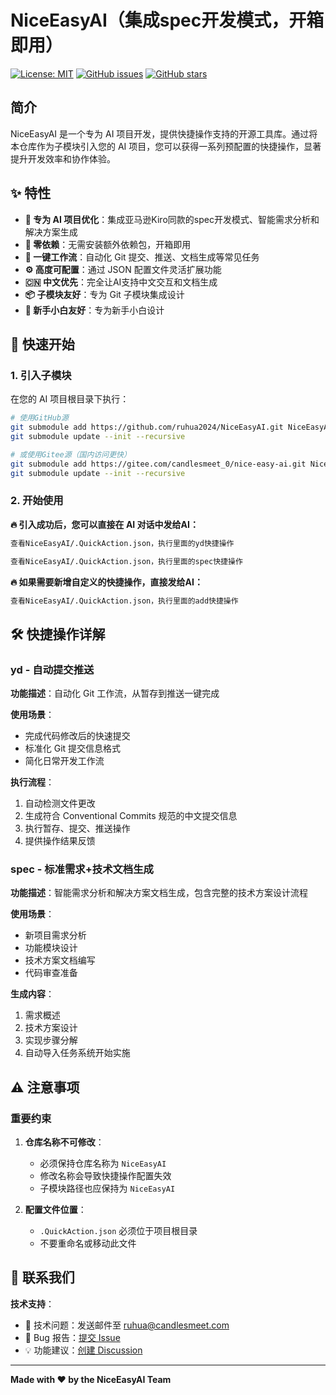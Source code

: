 # NiceEasyAI（集成spec开发模式，开箱即用）

[![License: MIT](https://img.shields.io/badge/License-MIT-yellow.svg)](https://opensource.org/licenses/MIT)
[![GitHub issues](https://img.shields.io/github/issues/candlesmeet/NiceEasyAI)](https://github.com/candlesmeet/NiceEasyAI/issues)
[![GitHub stars](https://img.shields.io/github/stars/candlesmeet/NiceEasyAI)](https://github.com/candlesmeet/NiceEasyAI/stargazers)

## 简介

NiceEasyAI 是一个专为 AI 项目开发，提供快捷操作支持的开源工具库。通过将本仓库作为子模块引入您的 AI 项目，您可以获得一系列预配置的快捷操作，显著提升开发效率和协作体验。

## ✨ 特性

- **🎯 专为 AI 项目优化**：集成亚马逊Kiro同款的spec开发模式、智能需求分析和解决方案生成
- **🚀 零依赖**：无需安装额外依赖包，开箱即用
- **🔧 一键工作流**：自动化 Git 提交、推送、文档生成等常见任务
- **⚙️ 高度可配置**：通过 JSON 配置文件灵活扩展功能
- **🇨🇳 中文优先**：完全让AI支持中文交互和文档生成
- **📦 子模块友好**：专为 Git 子模块集成设计
- **🚀 新手小白友好**：专为新手小白设计

## 🚀 快速开始

### 1. 引入子模块

在您的 AI 项目根目录下执行：

```bash
# 使用GitHub源
git submodule add https://github.com/ruhua2024/NiceEasyAI.git NiceEasyAI
git submodule update --init --recursive
```

```bash
# 或使用Gitee源（国内访问更快）
git submodule add https://gitee.com/candlesmeet_0/nice-easy-ai.git NiceEasyAI
git submodule update --init --recursive
```

### 2. 开始使用

**🔥 引入成功后，您可以直接在 AI 对话中发给AI：**

```bash
查看NiceEasyAI/.QuickAction.json，执行里面的yd快捷操作
```
```bash
查看NiceEasyAI/.QuickAction.json，执行里面的spec快捷操作
```

**🔥 如果需要新增自定义的快捷操作，直接发给AI：**

```bash
查看NiceEasyAI/.QuickAction.json，执行里面的add快捷操作
```

## 🛠️ 快捷操作详解

### yd - 自动提交推送

**功能描述**：自动化 Git 工作流，从暂存到推送一键完成

**使用场景**：
- 完成代码修改后的快速提交
- 标准化 Git 提交信息格式
- 简化日常开发工作流

**执行流程**：
1. 自动检测文件更改
2. 生成符合 Conventional Commits 规范的中文提交信息
3. 执行暂存、提交、推送操作
4. 提供操作结果反馈


### spec - 标准需求+技术文档生成

**功能描述**：智能需求分析和解决方案文档生成，包含完整的技术方案设计流程

**使用场景**：
- 新项目需求分析
- 功能模块设计
- 技术方案文档编写
- 代码审查准备

**生成内容**：
1. 需求概述
2. 技术方案设计
3. 实现步骤分解
4. 自动导入任务系统开始实施


## ⚠️ 注意事项

### 重要约束

1. **仓库名称不可修改**：
   - 必须保持仓库名称为 `NiceEasyAI`
   - 修改名称会导致快捷操作配置失效
   - 子模块路径也应保持为 `NiceEasyAI`

2. **配置文件位置**：
   - `.QuickAction.json` 必须位于项目根目录
   - 不要重命名或移动此文件


## 📧 联系我们

**技术支持**：
- 📧 技术问题：发送邮件至 ruhua@candlesmeet.com
- 🐛 Bug 报告：[提交 Issue](https://github.com/candlesmeet/NiceEasyAI/issues)
- 💡 功能建议：[创建 Discussion](https://github.com/candlesmeet/NiceEasyAI/discussions)

---

**Made with ❤️ by the NiceEasyAI Team**